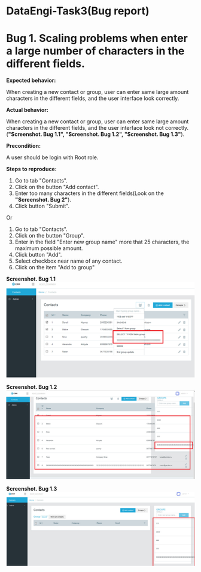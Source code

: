 # DataEngi-Task3(Bug report)
**Bug 1. Scaling problems when enter a large number of characters in the different fields.**
==================================

**Expected behavior:**

When creating a new contact or group, user can enter same large amount characters in the different fields, and the user interface look correctly.

**Actual behavior:**


When creating a new contact or group, user can enter same large amount characters in the different fields, and the user interface look not correctly.(**"Screenshot. Bug 1.1", "Screenshot. Bug 1.2", "Screenshot. Bug 1.3"**).

**Precondition:**

A user should be login with Root role.


**Steps to reproduce:**

1. Go to tab "Contacts".
2. Click on the button "Add contact".
3. Enter too many characters in the different fields(Look on the **"Screenshot. Bug 2"**).
4. Click button "Submit".

Or

1. Go to tab "Contacts".
2. Click on the button "Group".
3. Enter in the field "Enter new group name" more that 25 characters, the maximum possible amount.
4. Click button "Add".
5. Select checkbox near name of any contact.
6. Click on the item "Add to group"

**Screenshot. Bug 1.1**
![Image alt](https://github.com/doctor9393/DataEngi-task-QA/blob/master/Task3/BugsPhotos/Bug1.jpg)

**Screenshot. Bug 1.2**
![Image alt](https://github.com/doctor9393/DataEngi-task-QA/blob/master/Task3/BugsPhotos/Bug2.jpg)

**Screenshot. Bug 1.3**
![Image alt](https://github.com/doctor9393/DataEngi-task-QA/blob/master/Task3/BugsPhotos/Bug3.jpg)

